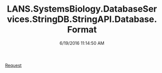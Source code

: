 ﻿---
title: LANS.SystemsBiology.DatabaseServices.StringDB.StringAPI.Database.Format
date: 6/19/2016 11:14:50 AM
---

[Request](T-LANS.SystemsBiology.DatabaseServices.StringDB.StringAPI.Database.Format.Request.html)
